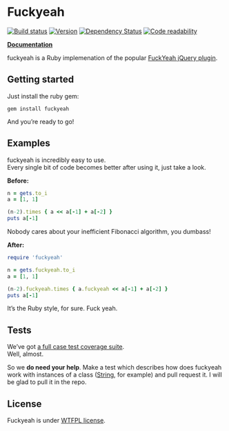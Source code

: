 Fuckyeah
========
[![Build status](https://secure.travis-ci.org/somu/fuckyeah.png?branch=master)](http://travis-ci.org/somu/fuckyeah)
[![Version](https://badge.fury.io/rb/fuckyeah.png)](http://rubygems.org/gems/fuckyeah)
[![Dependency Status](https://gemnasium.com/somu/fuckyeah.png)](https://gemnasium.com/somu/fuckyeah)
[![Code readability](https://codeclimate.com/github/somu/fuckyeah.png)](https://codeclimate.com/github/somu/fuckyeah)

[**Documentation**](http://rubydoc.info/github/somu/fuckyeah/master/frames)

fuckyeah is a Ruby implemenation of the popular [FuckYeah jQuery plugin](http://github.com/artpolikarpov/fuckyeah).

Getting started
---------------

Just install the ruby gem:  
```shell
gem install fuckyeah
```
And you’re ready to go!

Examples
--------

fuckyeah is incredibly easy to use.  
Every single bit of code becomes better after using it, just take a look.

**Before:**
```ruby
n = gets.to_i
a = [1, 1]

(n-2).times { a << a[-1] + a[-2] }
puts a[-1]
```

Nobody cares about your inefficient Fibonacci algorithm, you dumbass!

**After:**
```ruby
require 'fuckyeah'

n = gets.fuckyeah.to_i
a = [1, 1]

(n-2).fuckyeah.times { a.fuckyeah << a[-1] + a[-2] }
puts a[-1]
```

It’s the Ruby style, for sure. Fuck yeah.

Tests
-----

We’ve got [a full case test coverage suite](https://github.com/somu/fuckyeah/tree/master/test).  
Well, almost.

So we **do need your help**. Make a test which describes how does fuckyeah work with instances of a class ([String](https://github.com/somu/fuckyeah/tree/master/test/string.rb), for example) and pull request it. I will be glad to pull it in the repo.

License
-------

Fuckyeah is under [WTFPL license](https://github.com/somu/fuckyeah/blob/master/license).
